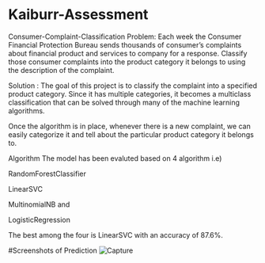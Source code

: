 # Kaiburr-Assessment

Consumer-Complaint-Classification
Problem: Each week the Consumer Financial Protection Bureau sends thousands of consumer’s complaints about financial product and services to company for a response. Classify those consumer complaints into the product category it belongs to using the description of the complaint.

Solution : The goal of this project is to classify the complaint into a specified product category. Since it has multiple categories, it becomes a multiclass classification that can be solved through many of the machine learning algorithms.

Once the algorithm is in place, whenever there is a new complaint, we can easily categorize it and tell about the particular product category it belongs to.

Algorithm
The model has been evaluted based on 4 algorithm i.e)

RandomForestClassifier

LinearSVC

MultinomialNB and

LogisticRegression

The best among the four is LinearSVC with an accuracy of 87.6%.


#Screenshots of Prediction
![Capture](https://user-images.githubusercontent.com/91514847/235170110-631749e6-86c3-429e-bb5c-7d77a1270cbf.PNG)
